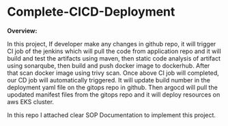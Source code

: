 # Complete-CICD-Deployment

**Overview:**

In this project, 
If developer make any changes in github repo, it will trigger CI job of the jenkins which will pull the code from application repo and it will build and test the artifacts using maven, then static code analysis of artifact using sonarqube, then build and push docker image to dockerhub. After that scan docker image using trivy scan. Once above CI job will completed, our CD job will automatically triggered. It will update build number in the deployment yaml file on the gitops repo in github. Then argocd will pull the upodated manifest files from the gitops repo and it will deploy resources on aws EKS cluster.

In this repo I attached clear SOP Documentation to implement this project.
